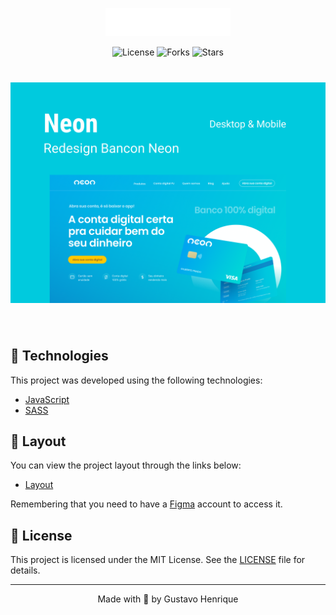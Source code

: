 <p align="center">
  <img alt="getkcal" src=".github/logo.svg" width="200px">
</p>

<p align="center">
  <img  src="https://img.shields.io/static/v1?label=license&message=MIT&color=5965E0&labelColor=121214" alt="License">
  
  <img src="https://img.shields.io/github/forks/Gustavohsdp/letmeask?label=forks&message=MIT&color=5965E0&labelColor=121214" alt="Forks">     

  <img src="https://img.shields.io/github/stars/Gustavohsdp/letmeask?label=stars&message=MIT&color=5965E0&labelColor=121214" alt="Stars">
</p>

<h1 align="center">
    <img alt="Neon" title="Neon" src=".github/cover.png" />
</h1>

<br>

## 🧪 Technologies

This project was developed using the following technologies:

- [JavaScript](https://www.javascript.com/)
- [SASS](https://sass-lang.com/)



## 🔖 Layout

You can view the project layout through the links below:

- [Layout](https://www.figma.com/file/hRBV5sZsjpJlMrHYQC5jKc/Projeto-Web---Banco-Neon-Redesign-(Copy)?node-id=1%3A21) 

Remembering that you need to have a [Figma](http://figma.com/) account to access it.

## 📝 License

This project is licensed under the MIT License. See the [LICENSE](LICENSE.md) file for details.


---

<p align="center">Made with 💜 by Gustavo Henrique</p>